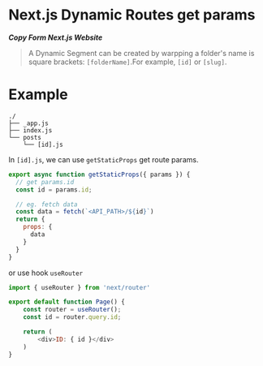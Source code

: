 # Next.js Dynamic Routes get params

***Copy Form Next.js Website***
> A Dynamic Segment can be created by warpping a folder's name is square brackets: `[folderName]`.For example, `[id]` or `[slug]`.

# Example

```shell
./
├── _app.js
├── index.js
└── posts
    └── [id].js
```

In `[id].js`, we can use `getStaticProps` get route params.

```js
export async function getStaticProps({ params }) {
  // get params.id
  const id = params.id;

  // eg. fetch data
  const data = fetch(`<API_PATH>/${id}`)
  return {
    props: {
      data
    }
  }
}
```

or use hook `useRouter`

```js
import { useRouter } from 'next/router'

export default function Page() {
    const router = useRouter();
    const id = router.query.id;

    return (
        <div>ID: { id }</div>
    )
}
```